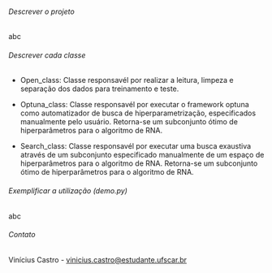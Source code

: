 ###### Descrever o projeto

abc


###### Descrever cada classe

* Open_class: Classe responsavél por realizar a leitura, limpeza e separação dos dados para treinamento e teste.
* Optuna_class: Classe responsavél por executar o framework optuna como automatizador de busca de hiperparametrização, especificados manualmente pelo usuário. Retorna-se um subconjunto ótimo de hiperparâmetros para o algoritmo de RNA.

* Search_class: Classe responsavél por executar uma busca exaustiva através de um subconjunto especificado manualmente de um espaço de hiperparâmetros para o algoritmo de RNA. Retorna-se um subconjunto ótimo de hiperparâmetros para o algoritmo de RNA.


###### Exemplificar a utilização (demo.py)

abc


###### Contato

Vinícius Castro - [vinicius.castro@estudante.ufscar.br](mailto:vinicius.castro@estudante.ufscar.br)
